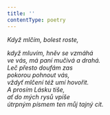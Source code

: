 ```yaml
---
title: ''
contentType: poetry
---
```


<section>

_Když mlčím, bolest roste,_

_když mluvím, hněv se vzmáhá  
ve vás, má paní mučivá a drahá.  
Leč přesto doufám zas  
pokorou pohnout vás,  
vždyť mlčení též umí hovořit.  
A prosím Lásku tiše,  
ať do mých rysů vpíše  
útrpným písmem ten můj tajný cit._

</section>
